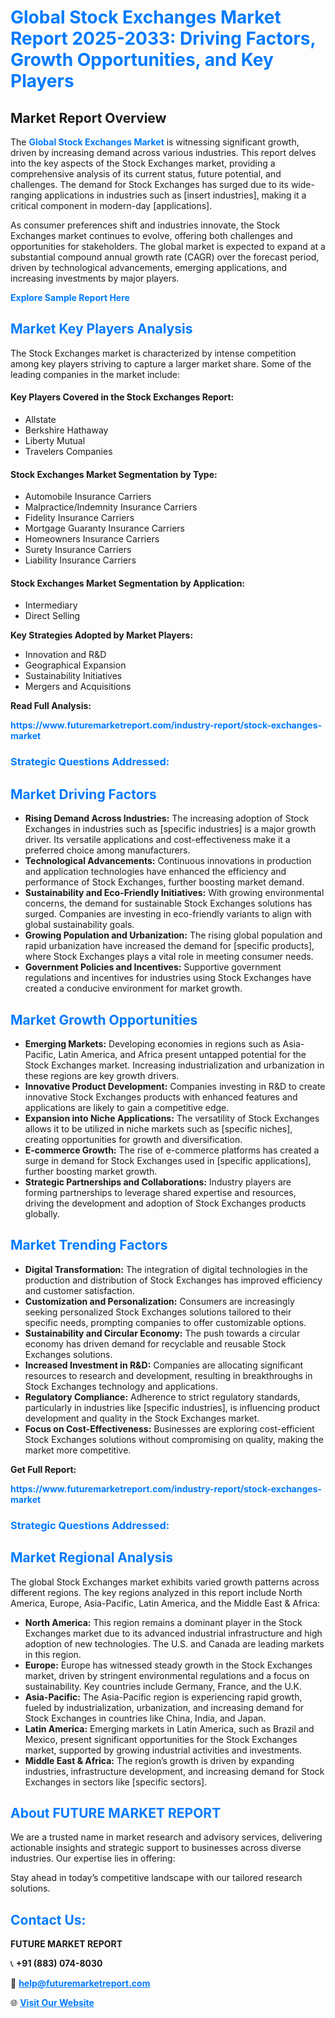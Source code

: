 <h1 style="color: #007BFF;">Global Stock Exchanges Market Report 2025-2033: Driving Factors, Growth Opportunities, and Key Players</h1>

<section id="overview">
<h2>Market Report Overview</h2>
<p>The <a href="https://www.futuremarketreport.com/industry-report/stock-exchanges-market" style="color: #007BFF; text-decoration: none;"><strong>Global Stock Exchanges Market</strong></a> is witnessing significant growth, driven by increasing demand across various industries. This report delves into the key aspects of the Stock Exchanges market, providing a comprehensive analysis of its current status, future potential, and challenges. The demand for Stock Exchanges has surged due to its wide-ranging applications in industries such as [insert industries], making it a critical component in modern-day [applications].</p>
<p>As consumer preferences shift and industries innovate, the Stock Exchanges market continues to evolve, offering both challenges and opportunities for stakeholders. The global market is expected to expand at a substantial compound annual growth rate (CAGR) over the forecast period, driven by technological advancements, emerging applications, and increasing investments by major players.</p>
</section>

<section id="overview">
<p><a href="https://www.futuremarketreport.com/request-sample/reportId=34612" style="color: #007BFF; text-decoration: none;"><strong>Explore Sample Report Here</strong></a></p>
</section>

<section id="key-players">
<h2 style="color: #007BFF;">Market Key Players Analysis</h2>
<p>The Stock Exchanges market is characterized by intense competition among key players striving to capture a larger market share. Some of the leading companies in the market include:</p>
<h4>Key Players Covered in the Stock Exchanges Report:</h4>
<ul><li>Allstate</li><li>Berkshire Hathaway</li><li>Liberty Mutual</li><li>Travelers Companies</li></ul>
<h4>Stock Exchanges Market Segmentation by Type:</h4>
<ul><li>Automobile Insurance Carriers</li><li>Malpractice/Indemnity Insurance Carriers</li><li>Fidelity Insurance Carriers</li><li>Mortgage Guaranty Insurance Carriers</li><li>Homeowners Insurance Carriers</li><li>Surety Insurance Carriers</li><li>Liability Insurance Carriers</li></ul>

<h4>Stock Exchanges Market Segmentation by Application:</h4>
<ul><li>Intermediary</li><li>Direct Selling</li></ul>
<p><strong>Key Strategies Adopted by Market Players:</strong></p>
<ul>
<li>Innovation and R&D</li>
<li>Geographical Expansion</li>
<li>Sustainability Initiatives</li>
<li>Mergers and Acquisitions</li>
</ul>
</section>

<section>
<p><strong>Read Full Analysis: </strong></p><a href="https://www.futuremarketreport.com/industry-report/stock-exchanges-market" style="color: #007BFF; text-decoration: none;"><strong>https://www.futuremarketreport.com/industry-report/stock-exchanges-market</strong></a>
<h3 style="color: #007BFF;">Strategic Questions Addressed:</h3>
</section>

<section id="driving-factors">
<h2 style="color: #007BFF;">Market Driving Factors</h2>
<ul>
<li><strong>Rising Demand Across Industries:</strong> The increasing adoption of Stock Exchanges in industries such as [specific industries] is a major growth driver. Its versatile applications and cost-effectiveness make it a preferred choice among manufacturers.</li>
<li><strong>Technological Advancements:</strong> Continuous innovations in production and application technologies have enhanced the efficiency and performance of Stock Exchanges, further boosting market demand.</li>
<li><strong>Sustainability and Eco-Friendly Initiatives:</strong> With growing environmental concerns, the demand for sustainable Stock Exchanges solutions has surged. Companies are investing in eco-friendly variants to align with global sustainability goals.</li>
<li><strong>Growing Population and Urbanization:</strong> The rising global population and rapid urbanization have increased the demand for [specific products], where Stock Exchanges plays a vital role in meeting consumer needs.</li>
<li><strong>Government Policies and Incentives:</strong> Supportive government regulations and incentives for industries using Stock Exchanges have created a conducive environment for market growth.</li>
</ul>
</section>

<section id="growth-opportunities">
<h2 style="color: #007BFF;">Market Growth Opportunities</h2>
<ul>
<li><strong>Emerging Markets:</strong> Developing economies in regions such as Asia-Pacific, Latin America, and Africa present untapped potential for the Stock Exchanges market. Increasing industrialization and urbanization in these regions are key growth drivers.</li>
<li><strong>Innovative Product Development:</strong> Companies investing in R&D to create innovative Stock Exchanges products with enhanced features and applications are likely to gain a competitive edge.</li>
<li><strong>Expansion into Niche Applications:</strong> The versatility of Stock Exchanges allows it to be utilized in niche markets such as [specific niches], creating opportunities for growth and diversification.</li>
<li><strong>E-commerce Growth:</strong> The rise of e-commerce platforms has created a surge in demand for Stock Exchanges used in [specific applications], further boosting market growth.</li>
<li><strong>Strategic Partnerships and Collaborations:</strong> Industry players are forming partnerships to leverage shared expertise and resources, driving the development and adoption of Stock Exchanges products globally.</li>
</ul>
</section>

<section id="trending-factors">
<h2 style="color: #007BFF;">Market Trending Factors</h2>
<ul>
<li><strong>Digital Transformation:</strong> The integration of digital technologies in the production and distribution of Stock Exchanges has improved efficiency and customer satisfaction.</li>
<li><strong>Customization and Personalization:</strong> Consumers are increasingly seeking personalized Stock Exchanges solutions tailored to their specific needs, prompting companies to offer customizable options.</li>
<li><strong>Sustainability and Circular Economy:</strong> The push towards a circular economy has driven demand for recyclable and reusable Stock Exchanges solutions.</li>
<li><strong>Increased Investment in R&D:</strong> Companies are allocating significant resources to research and development, resulting in breakthroughs in Stock Exchanges technology and applications.</li>
<li><strong>Regulatory Compliance:</strong> Adherence to strict regulatory standards, particularly in industries like [specific industries], is influencing product development and quality in the Stock Exchanges market.</li>
<li><strong>Focus on Cost-Effectiveness:</strong> Businesses are exploring cost-efficient Stock Exchanges solutions without compromising on quality, making the market more competitive.</li>
</ul>
</section>

<section>
<p><strong>Get Full Report: </strong></p><a href="https://www.futuremarketreport.com/industry-report/stock-exchanges-market" style="color: #007BFF; text-decoration: none;"><strong>https://www.futuremarketreport.com/industry-report/stock-exchanges-market</strong></a>
<h3 style="color: #007BFF;">Strategic Questions Addressed:</h3>
</section>


<section id="regional-analysis">
<h2 style="color: #007BFF;">Market Regional Analysis</h2>
<p>The global Stock Exchanges market exhibits varied growth patterns across different regions. The key regions analyzed in this report include North America, Europe, Asia-Pacific, Latin America, and the Middle East & Africa:</p>
<ul>
<li><strong>North America:</strong> This region remains a dominant player in the Stock Exchanges market due to its advanced industrial infrastructure and high adoption of new technologies. The U.S. and Canada are leading markets in this region.</li>
<li><strong>Europe:</strong> Europe has witnessed steady growth in the Stock Exchanges market, driven by stringent environmental regulations and a focus on sustainability. Key countries include Germany, France, and the U.K.</li>
<li><strong>Asia-Pacific:</strong> The Asia-Pacific region is experiencing rapid growth, fueled by industrialization, urbanization, and increasing demand for Stock Exchanges in countries like China, India, and Japan.</li>
<li><strong>Latin America:</strong> Emerging markets in Latin America, such as Brazil and Mexico, present significant opportunities for the Stock Exchanges market, supported by growing industrial activities and investments.</li>
<li><strong>Middle East & Africa:</strong> The region’s growth is driven by expanding industries, infrastructure development, and increasing demand for Stock Exchanges in sectors like [specific sectors].</li>
</ul>
</section>

<footer>
<h2 style="color: #007BFF;">About FUTURE MARKET REPORT</h2>
<p>We are a trusted name in market research and advisory services, delivering actionable insights and strategic support to businesses across diverse industries. Our expertise lies in offering:</p>

<p>Stay ahead in today’s competitive landscape with our tailored research solutions.</p>

<h2 style="color: #007BFF;">Contact Us:</h2>
<p><strong>FUTURE MARKET REPORT</strong></p>
<p>📞 <strong>+91 (883) 074-8030</strong></p>
<p>📧 <strong><a href="mailto:help@futuremarketreport.com" style="color: #007BFF;">help@futuremarketreport.com</a></strong></p>
<p>🌐 <strong><a href="https://www.futuremarketreport.com/" style="color: #007BFF;">Visit Our Website</a></strong></p>
</footer>